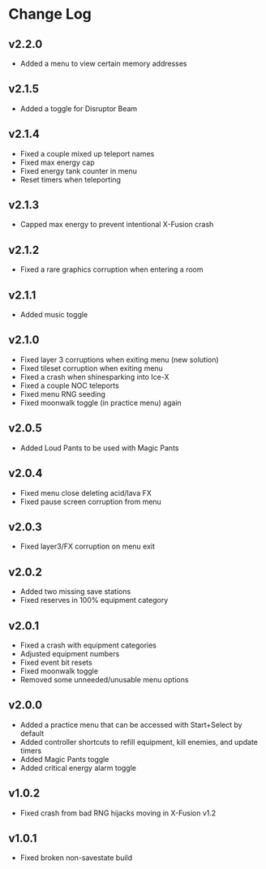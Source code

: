 
# Change Log

## v2.2.0

- Added a menu to view certain memory addresses


## v2.1.5

- Added a toggle for Disruptor Beam


## v2.1.4

- Fixed a couple mixed up teleport names
- Fixed max energy cap
- Fixed energy tank counter in menu
- Reset timers when teleporting


## v2.1.3

- Capped max energy to prevent intentional X-Fusion crash


## v2.1.2

- Fixed a rare graphics corruption when entering a room


## v2.1.1

- Added music toggle


## v2.1.0

- Fixed layer 3 corruptions when exiting menu (new solution)
- Fixed tileset corruption when exiting menu
- Fixed a crash when shinesparking into Ice-X
- Fixed a couple NOC teleports
- Fixed menu RNG seeding
- Fixed moonwalk toggle (in practice menu) again


## v2.0.5

- Added Loud Pants to be used with Magic Pants


## v2.0.4

- Fixed menu close deleting acid/lava FX
- Fixed pause screen corruption from menu


## v2.0.3

- Fixed layer3/FX corruption on menu exit


## v2.0.2

- Added two missing save stations
- Fixed reserves in 100% equipment category


## v2.0.1

- Fixed a crash with equipment categories
- Adjusted equipment numbers
- Fixed event bit resets
- Fixed moonwalk toggle
- Removed some unneeded/unusable menu options


## v2.0.0

- Added a practice menu that can be accessed with Start+Select by default
- Added controller shortcuts to refill equipment, kill enemies, and update timers
- Added Magic Pants toggle
- Added critical energy alarm toggle


## v1.0.2

- Fixed crash from bad RNG hijacks moving in X-Fusion v1.2


## v1.0.1

- Fixed broken non-savestate build
